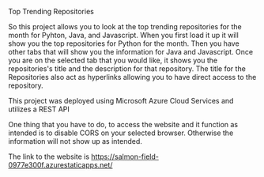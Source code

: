 Top Trending Repositories

So this project allows you to look at the top trending repositories for the month for Pyhton, Java, and Javascript. When
you first load it up it will show you the top repositories for Python for the month. Then you have other tabs that will show 
you the information for Java and Javascript. Once you are on the selected tab that you would like, it shows you the 
repositories's title and the description for that repository. The title for the Repositories also act as hyperlinks 
allowing you to have direct access to the repository.

This project was deployed using Microsoft Azure Cloud Services and utilizes a REST API 

One thing that you have to do, to access the website and it function as intended is to disable CORS on your selected browser.
Otherwise the information will not show up as intended.

The link to the website is https://salmon-field-0977e300f.azurestaticapps.net/
